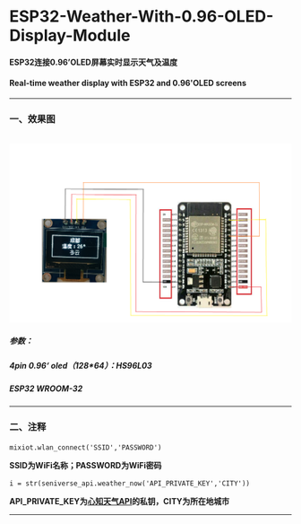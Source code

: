 # ESP32-Weather-With-0.96-OLED-Display-Module
#### ESP32连接0.96’OLED屏幕实时显示天气及温度

#### Real-time weather display with ESP32 and 0.96'OLED screens

------



### 一、效果图

​          <img src="/wiringdiagram.png" style="zoom:50%;" />

##### 参数：

##### 4pin 0.96‘ oled（128*64）：HS96L03

##### ESP32 WROOM-32



------



### 二、注释



```
mixiot.wlan_connect('SSID','PASSWORD')
```

**SSID为WiFi名称；PASSWORD为WiFi密码**



```
i = str(seniverse_api.weather_now('API_PRIVATE_KEY','CITY'))
```

**API_PRIVATE_KEY为[心知天气API](https://www.seniverse.com/)的私钥，CITY为所在地城市**



------



​	